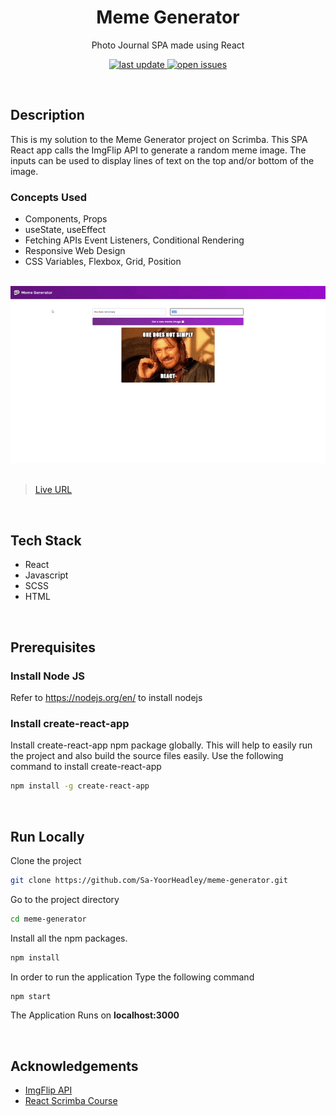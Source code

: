 <div align="center">

  <h1>Meme Generator</h1>
  
  <p>
    Photo Journal SPA made using React
  </p>
  
<!-- Badges -->
<p>
  <a href="">
    <img src="https://img.shields.io/github/last-commit/Sa-YoorHeadley/meme-generator" alt="last update" />
  </a>
  <a href="https://github.com/Sa-YoorHeadley/meme-generator/issues/">
    <img src="https://img.shields.io/github/issues/Sa-YoorHeadley/meme-generator" alt="open issues" />
  </a>
</p>
</div>

<br />

## Description 
This is my solution to the Meme Generator project on Scrimba. This SPA React app calls the ImgFlip API to generate a random meme image. The inputs can be used to display lines of text on the top and/or bottom of the image.

### Concepts Used
- Components, Props
- useState, useEffect
- Fetching APIs Event Listeners, Conditional Rendering
- Responsive Web Design
- CSS Variables, Flexbox, Grid, Position

<br />

<!-- Video -->
<div align="center"> 
  <img src="https://github.com/Sa-YoorHeadley/meme-generator/blob/main/assets/Preview.gif?raw=true" alt="screenshot" />
</div>

<br />

> [Live URL](https://sa-yoorheadley.github.io/meme-generator/)

<br />

<!-- TechStack -->
## Tech Stack
  <ul>
    <li>React</li>
    <li>Javascript</li>
    <li>SCSS</li>
    <li>HTML</li>
  </ul>
 <br />

## Prerequisites

### Install Node JS
Refer to https://nodejs.org/en/ to install nodejs

### Install create-react-app
Install create-react-app npm package globally. This will help to easily run the project and also build the source files easily. Use the following command to install create-react-app

```bash
npm install -g create-react-app
```

<br />

<!-- Run Locally -->
## Run Locally

Clone the project

```bash
git clone https://github.com/Sa-YoorHeadley/meme-generator.git
```

Go to the project directory

```bash
cd meme-generator
```

Install all the npm packages. 

```bash
npm install
```

In order to run the application Type the following command

```bash
npm start
```

The Application Runs on **localhost:3000**

<br />

<!-- Acknowledgements -->
## Acknowledgements

- [ImgFlip API](https://api.imgflip.com/)
- [React Scrimba Course](https://scrimba.com/learn/learnreact)
